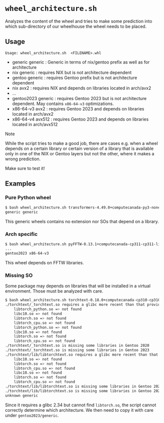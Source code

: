 # `wheel_architecture.sh`

Analyzes the content of the wheel and tries to make some prediction into which sub-directory
of our wheelhouse the wheel needs to be placed.

## Usage
```
Usage: wheel_architecture.sh  <FILENAME>.whl
```

* generic generic : Generic in terms of nix/gentoo prefix as well as for architecture
* nix     generic : requires NIX but is not architecture dependent
* gentoo  generic : requires Gentoo prefix but is not architecture dependent
* nix     avx2    : requires NIX and depends on libraries located in arch/avx2
* ...
* gentoo2023 generic : requires Gentoo 2023 but is not architecture dependent. May contains `x86-64-v3` optimizations.
* x86-64-v3 avx2  : requires Gentoo 2023 and depends on libraries located in arch/avx2
* x86-64-v4 avx512  : requires Gentoo 2023 and depends on libraries located in arch/avx512

> [!NOTE]  
> While the script tries to make a good job, there are cases e.g. when a wheel
> depends on a certain library or certain version of a library that is available only 
> in one of the NIX or Gentoo layers but not the other, where it makes a wrong prediction.

Make sure to test it!

## Examples
### Pure Python wheel
```bash
$ bash wheel_architecture.sh transformers-4.49.0+computecanada-py3-none-any.whl
generic generic
```
This generic wheels contains no extension nor SOs that depend on a library.

### Arch specific
```bash
$ bash wheel_architecture.sh pyFFTW-0.13.1+computecanada-cp311-cp311-linux_x86_64.whl
...
gentoo2023 x86-64-v3
```
This wheel depends on FFTW libraries.

### Missing SO
Some package may depends on libraries that will be installed in a virtual environment. Those must be analyzed with care.
```bash
$ bash wheel_architecture.sh torchtext-0.18.0+computecanada-cp310-cp310-linux_x86_64.whl
./torchtext/_torchtext.so requires a glibc more recent than that provided by Gentoo 2020: 2.34 > 2.30
	libtorch_python.so => not found
	libc10.so => not found
	libtorch.so => not found
	libtorch_cpu.so => not found
	libtorch_python.so => not found
	libc10.so => not found
	libtorch.so => not found
	libtorch_cpu.so => not found
./torchtext/_torchtext.so is missing some libraries in Gentoo 2020
./torchtext/_torchtext.so is missing some libraries in Gentoo 2023
./torchtext/lib/libtorchtext.so requires a glibc more recent than that provided by Gentoo 2020: 2.34 > 2.30
	libc10.so => not found
	libtorch.so => not found
	libtorch_cpu.so => not found
	libc10.so => not found
	libtorch.so => not found
	libtorch_cpu.so => not found
./torchtext/lib/libtorchtext.so is missing some libraries in Gentoo 2020
./torchtext/lib/libtorchtext.so is missing some libraries in Gentoo 2023
unknown generic
```
Since it requires a glibc 2.34 but cannot find `libtorch.so`, the script cannot correctly determine which architecture. We then need to copy it with care under `gentoo2023/generic`.
